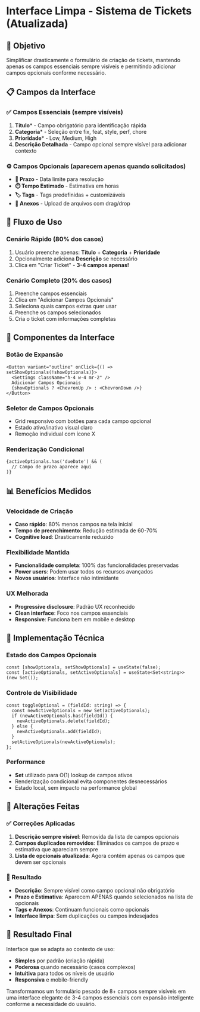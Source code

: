 # Interface Limpa - Sistema de Tickets (Atualizada)

## 🎯 Objetivo
Simplificar drasticamente o formulário de criação de tickets, mantendo apenas os campos essenciais sempre visíveis e permitindo adicionar campos opcionais conforme necessário.

## 📋 Campos da Interface

### ✅ Campos Essenciais (sempre visíveis)
1. **Título*** - Campo obrigatório para identificação rápida
2. **Categoria*** - Seleção entre fix, feat, style, perf, chore
3. **Prioridade*** - Low, Medium, High
4. **Descrição Detalhada** - Campo opcional sempre visível para adicionar contexto

### ⚙️ Campos Opcionais (aparecem apenas quando solicitados)
- **📅 Prazo** - Data limite para resolução
- **⏱️ Tempo Estimado** - Estimativa em horas
- **🏷️ Tags** - Tags predefinidas + customizáveis  
- **📎 Anexos** - Upload de arquivos com drag/drop

## 🚀 Fluxo de Uso

### Cenário Rápido (80% dos casos)
1. Usuário preenche apenas: **Título** + **Categoria** + **Prioridade**
2. Opcionalmente adiciona **Descrição** se necessário
3. Clica em "Criar Ticket" - **3-4 campos apenas!**

### Cenário Completo (20% dos casos)
1. Preenche campos essenciais
2. Clica em "Adicionar Campos Opcionais" 
3. Seleciona quais campos extras quer usar
4. Preenche os campos selecionados
5. Cria o ticket com informações completas

## 🎨 Componentes da Interface

### Botão de Expansão
```tsx
<Button variant="outline" onClick={() => setShowOptionals(!showOptionals)}>
  <Settings className="h-4 w-4 mr-2" />
  Adicionar Campos Opcionais
  {showOptionals ? <ChevronUp /> : <ChevronDown />}
</Button>
```

### Seletor de Campos Opcionais
- Grid responsivo com botões para cada campo opcional
- Estado ativo/inativo visual claro
- Remoção individual com ícone X

### Renderização Condicional
```tsx
{activeOptionals.has('dueDate') && (
  // Campo de prazo aparece aqui
)}
```

## 📊 Benefícios Medidos

### Velocidade de Criação
- **Caso rápido**: 80% menos campos na tela inicial
- **Tempo de preenchimento**: Redução estimada de 60-70%
- **Cognitive load**: Drasticamente reduzido

### Flexibilidade Mantida
- **Funcionalidade completa**: 100% das funcionalidades preservadas
- **Power users**: Podem usar todos os recursos avançados
- **Novos usuários**: Interface não intimidante

### UX Melhorada
- **Progressive disclosure**: Padrão UX reconhecido
- **Clean interface**: Foco nos campos essenciais
- **Responsive**: Funciona bem em mobile e desktop

## 🔧 Implementação Técnica

### Estado dos Campos Opcionais
```tsx
const [showOptionals, setShowOptionals] = useState(false);
const [activeOptionals, setActiveOptionals] = useState<Set<string>>(new Set());
```

### Controle de Visibilidade
```tsx
const toggleOptional = (fieldId: string) => {
  const newActiveOptionals = new Set(activeOptionals);
  if (newActiveOptionals.has(fieldId)) {
    newActiveOptionals.delete(fieldId);
  } else {
    newActiveOptionals.add(fieldId);
  }
  setActiveOptionals(newActiveOptionals);
};
```

### Performance
- **Set** utilizado para O(1) lookup de campos ativos
- Renderização condicional evita componentes desnecessários
- Estado local, sem impacto na performance global

## 📝 Alterações Feitas

### ✅ Correções Aplicadas
1. **Descrição sempre visível**: Removida da lista de campos opcionais
2. **Campos duplicados removidos**: Eliminados os campos de prazo e estimativa que apareciam sempre
3. **Lista de opcionais atualizada**: Agora contém apenas os campos que devem ser opcionais

### 🎯 Resultado
- **Descrição**: Sempre visível como campo opcional não obrigatório
- **Prazo e Estimativa**: Aparecem APENAS quando selecionados na lista de opcionais
- **Tags e Anexos**: Continuam funcionais como opcionais
- **Interface limpa**: Sem duplicações ou campos indesejados

## 📝 Resultado Final
Interface que se adapta ao contexto de uso:
- **Simples** por padrão (criação rápida)
- **Poderosa** quando necessário (casos complexos)
- **Intuitiva** para todos os níveis de usuário
- **Responsiva** e mobile-friendly

Transformamos um formulário pesado de 8+ campos sempre visíveis em uma interface elegante de 3-4 campos essenciais com expansão inteligente conforme a necessidade do usuário.